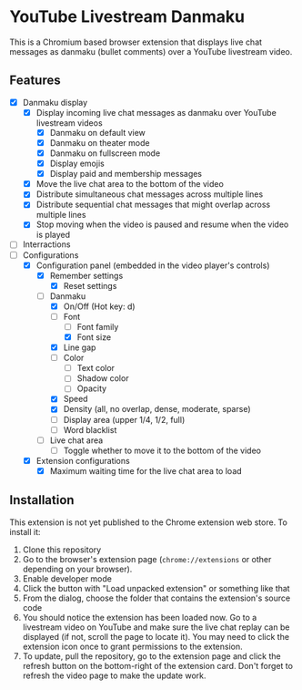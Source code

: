 # YouTube Livestream Danmaku

This is a Chromium based browser extension that displays live chat messages as
danmaku (bullet comments) over a YouTube livestream video.

## Features

- [x] Danmaku display
  - [x] Display incoming live chat messages as danmaku over YouTube livestream
    videos
    - [x] Danmaku on default view
    - [x] Danmaku on theater mode
    - [x] Danmaku on fullscreen mode
    - [x] Display emojis
    - [x] Display paid and membership messages
  - [x] Move the live chat area to the bottom of the video
  - [x] Distribute simultaneous chat messages across multiple lines
  - [x] Distribute sequential chat messages that might overlap across multiple
    lines
  - [x] Stop moving when the video is paused and resume when the video is played
- [ ] Interractions
- [ ] Configurations
  - [x] Configuration panel (embedded in the video player's controls)
    - [x] Remember settings
      - [x] Reset settings
    - [ ] Danmaku
      - [x] On/Off (Hot key: d)
      - [ ] Font
        - [ ] Font family
        - [x] Font size
      - [x] Line gap
      - [ ] Color
        - [ ] Text color
        - [ ] Shadow color
        - [ ] Opacity
      - [x] Speed
      - [x] Density (all, no overlap, dense, moderate, sparse)
      - [ ] Display area (upper 1/4, 1/2, full)
      - [ ] Word blacklist
    - [ ] Live chat area
      - [ ] Toggle whether to move it to the bottom of the video
  - [x] Extension configurations
    - [x] Maximum waiting time for the live chat area to load

## Installation

This extension is not yet published to the Chrome extension web store. To
install it:

1. Clone this repository
2. Go to the browser's extension page (`chrome://extensions` or other depending
   on your browser).
3. Enable developer mode
4. Click the button with "Load unpacked extension" or something like that
5. From the dialog, choose the folder that contains the extension's source code
6. You should notice the extension has been loaded now. Go to a livestream video
   on YouTube and make sure the live chat replay can be displayed (if not,
   scroll the page to locate it). You may need to click the extension icon once
   to grant permissions to the extension.
7. To update, pull the repository, go to the extension page and click the
   refresh button on the bottom-right of the extension card. Don't forget to
   refresh the video page to make the update work.